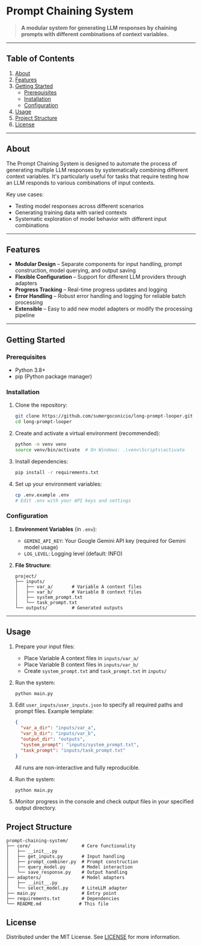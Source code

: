 # Prompt Chaining System

> **A modular system for generating LLM responses by chaining prompts with different combinations of context variables.**

---

## Table of Contents

1. [About](#about)  
2. [Features](#features)  
3. [Getting Started](#getting-started)  
   - [Prerequisites](#prerequisites)  
   - [Installation](#installation)  
   - [Configuration](#configuration)  
4. [Usage](#usage)  
5. [Project Structure](#project-structure)
6. [License](#license)  

---

## About

The Prompt Chaining System is designed to automate the process of generating multiple LLM responses by systematically combining different context variables. It's particularly useful for tasks that require testing how an LLM responds to various combinations of input contexts.

Key use cases:
- Testing model responses across different scenarios
- Generating training data with varied contexts
- Systematic exploration of model behavior with different input combinations

---

## Features

- **Modular Design** – Separate components for input handling, prompt construction, model querying, and output saving
- **Flexible Configuration** – Support for different LLM providers through adapters
- **Progress Tracking** – Real-time progress updates and logging
- **Error Handling** – Robust error handling and logging for reliable batch processing
- **Extensible** – Easy to add new model adapters or modify the processing pipeline

---

## Getting Started

### Prerequisites

- Python 3.8+
- pip (Python package manager)

### Installation

1. Clone the repository:
   ```bash
   git clone https://github.com/sumergoconicio/long-prompt-looper.git
   cd long-prompt-looper
   ```

2. Create and activate a virtual environment (recommended):
   ```bash
   python -m venv venv
   source venv/bin/activate  # On Windows: .\venv\Scripts\activate
   ```

3. Install dependencies:
   ```bash
   pip install -r requirements.txt
   ```

4. Set up your environment variables:
   ```bash
   cp .env.example .env
   # Edit .env with your API keys and settings
   ```

### Configuration

1. **Environment Variables** (in `.env`):
   - `GEMINI_API_KEY`: Your Google Gemini API key (required for Gemini model usage)
   - `LOG_LEVEL`: Logging level (default: INFO)

2. **File Structure**:
   ```
   project/
   ├── inputs/
   │   ├── var_a/       # Variable A context files
   │   ├── var_b/       # Variable B context files
   │   ├── system_prompt.txt
   │   └── task_prompt.txt
   └── outputs/         # Generated outputs
   ```

---

## Usage

1. Prepare your input files:
   - Place Variable A context files in `inputs/var_a/`
   - Place Variable B context files in `inputs/var_b/`
   - Create `system_prompt.txt` and `task_prompt.txt` in `inputs/`

2. Run the system:
   ```bash
   python main.py
   ```

3. Edit `user_inputs/user_inputs.json` to specify all required paths and prompt files. Example template:
   ```json
   {
     "var_a_dir": "inputs/var_a",
     "var_b_dir": "inputs/var_b",
     "output_dir": "outputs",
     "system_prompt": "inputs/system_prompt.txt",
     "task_prompt": "inputs/task_prompt.txt"
   }
   ```
   All runs are non-interactive and fully reproducible.

4. Run the system:
   ```bash
   python main.py
   ```

5. Monitor progress in the console and check output files in your specified output directory.

## Project Structure

```
prompt-chaining-system/
├── core/                   # Core functionality
│   ├── __init__.py
│   ├── get_inputs.py       # Input handling
│   ├── prompt_combiner.py  # Prompt construction
│   ├── query_model.py      # Model interaction
│   └── save_response.py    # Output handling
├── adapters/               # Model adapters
│   ├── __init__.py
│   └── select_model.py     # LiteLLM adapter
├── main.py                 # Entry point
├── requirements.txt        # Dependencies
└── README.md              # This file
```

## License

Distributed under the MIT License. See [LICENSE](LICENSE) for more information.
